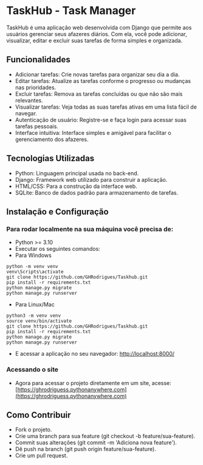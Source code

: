 # TaskHub - Task Manager


TaskHub é uma aplicação web desenvolvida com Django que permite aos usuários gerenciar seus afazeres diários. Com ela, você pode adicionar, visualizar, editar e excluir suas tarefas de forma simples e organizada.

## Funcionalidades
* Adicionar tarefas: Crie novas tarefas para organizar seu dia a dia.
* Editar tarefas: Atualize as tarefas conforme o progresso ou mudanças nas prioridades.
* Excluir tarefas: Remova as tarefas concluídas ou que não são mais relevantes.
* Visualizar tarefas: Veja todas as suas tarefas ativas em uma lista fácil de navegar.
* Autenticação de usuário: Registre-se e faça login para acessar suas tarefas pessoais.
* Interface intuitiva: Interface simples e amigável para facilitar o gerenciamento dos afazeres.

## Tecnologias Utilizadas
* Python: Linguagem principal usada no back-end.
* Django: Framework web utilizado para construir a aplicação.
* HTML/CSS: Para a construção da interface web.
* SQLite: Banco de dados padrão para armazenamento de tarefas.
 
## Instalação e Configuração
### Para rodar localmente na sua máquina você precisa de:
* Python >= 3.10
* Executar os seguintes comandos:
* Para Windows
~~~windows:
python -m venv venv
venv\Scripts\activate
git clone https://github.com/GHRodrigues/Taskhub.git
pip install -r requirements.txt
python manage.py migrate
python manage.py runserver
~~~
* Para Linux/Mac
~~~linux/mac:
python3 -m venv venv
source venv/bin/activate
git clone https://github.com/GHRodrigues/Taskhub.git
pip install -r requirements.txt
python manage.py migrate
python manage.py runserver
~~~
* E acessar a aplicação no seu navegador:
[http://localhost:8000/](http://localhost:8000/)


### Acessando o site
* Agora para acessar o projeto diretamente em um site, acesse:
[https://ghrodriguess.pythonanywhere.com](https://ghrodriguess.pythonanywhere.com)

## Como Contribuir
* Fork o projeto.
* Crie uma branch para sua feature (git checkout -b feature/sua-feature).
* Commit suas alterações (git commit -m 'Adiciona nova feature').
* Dê push na branch (git push origin feature/sua-feature).
* Crie um pull request.

 

